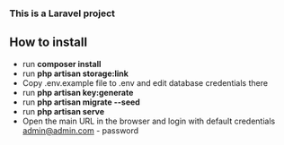 ### This is a Laravel project

## How to install

- run <b>composer install</b>
- run <b>php artisan storage:link</b>
- Copy .env.example file to .env and edit database credentials there
- run <b>php artisan key:generate</b>
- run <b>php artisan migrate --seed</b>
- run <b>php artisan serve</b>
- Open the main URL in the browser and login with default credentials admin@admin.com - password
